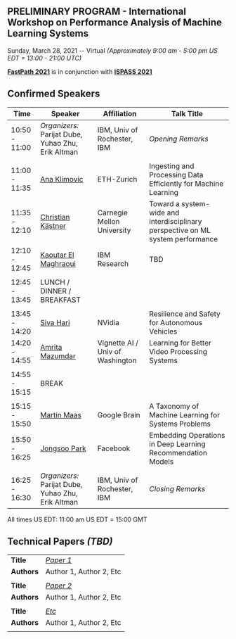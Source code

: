 ## PRELIMINARY PROGRAM - International Workshop on Performance Analysis of Machine Learning Systems
Sunday, March 28, 2021 -- Virtual *(Approximately 9:00 am - 5:00 pm US EDT = 13:00 - 21:00 UTC)*

**[FastPath 2021](https://tinyurl.com/fastpath2021)** is in conjunction with **[ISPASS 2021](https://www.ispass.org/ispass2021)**

## Confirmed Speakers 

| Time          | Speaker                                                        | Affiliation                         | Talk Title            |
| ----          | ----                                                           | ----                                | ----                  |
| 10:50 - 11:00 | *Organizers:* Parijat Dube, Yuhao Zhu, Erik Altman             | IBM, Univ of Rochester, IBM         | *Opening Remarks*     |
|               |                                                                |                                     |                       |
| 11:00 - 11:35 | [Ana Klimovic](https://tinyurl.com/fastpath2021/Klimovic)      | ETH-Zurich                          | Ingesting and Processing Data Efficiently for Machine Learning |
| 11:35 - 12:10 | [Christian Kästner](https://tinyurl.com/fastpath2021/Kaestner) | Carnegie Mellon University          | Toward a system-wide and interdisciplinary perspective on ML system performance |
| 12:10 - 12:45 | [Kaoutar El Maghraoui](https://tinyurl.com/fastpath2021/El_Maghraoui) | IBM Research                 | TBD                   |
|               |                                                                |                                     |                       |
| 12:45 - 13:45 | LUNCH / DINNER / BREAKFAST                                     |                                     |                       |
|               |                                                                |                                     |                       |
| 13:45 - 14:20 | [Siva Hari](https://tinyurl.com/fastpath2021/Hari)             | NVidia                              | Resilience and Safety for Autonomous Vehicles                  |
| 14:20 - 14:55 | [Amrita Mazumdar](https://tinyurl.com/fastpath2021/Mazumdar)   | Vignette AI / Univ of Washington    | Learning for Better Video Processing Systems                   |
|               |                                                                |                                     |                       |
| 14:55 - 15:15 | BREAK                                                          |                                     |                       |
|               |                                                                |                                     |                       |
| 15:15 - 15:50 | [Martin Maas](https://tinyurl.com/fastpath2021/Maas)           | Google Brain                        | A Taxonomy of Machine Learning for Systems Problems            |
| 15:50 - 16:25 | [Jongsoo Park](https://tinyurl.com/fastpath2021/Park)          | Facebook                            | Embedding Operations in Deep Learning Recommendation Models    |
|               |                                                                |                                     |                       |
| 16:25 - 16:30 | *Organizers:* Parijat Dube, Yuhao Zhu, Erik Altman             | IBM, Univ of Rochester, IBM         | *Closing Remarks*     |

All times US EDT:  11:00 am US EDT = 15:00 GMT


## Technical Papers *(TBD)*

|             |                                                                                                                              |
| ----        | ----                                                                                                                         |
| **Title**   | [*Paper 1*](https://tinyurl.com/fastpath2021)                                                                                |
| **Authors** | Author 1, Author 2, Etc                                                                                                      |
|             |                                                                                                                              |
| **Title**   | [*Paper 2*](https://tinyurl.com/fastpath2021)                                                                                |
| **Authors** | Author 1, Author 2, Etc                                                                                                      |
|             |                                                                                                                              |
| **Title**   | [*Etc*](https://tinyurl.com/fastpath2021)                                                                                |
| **Authors** | Author 1, Author 2, Etc                                                                                                      |
|             |                                                                                                                              |
